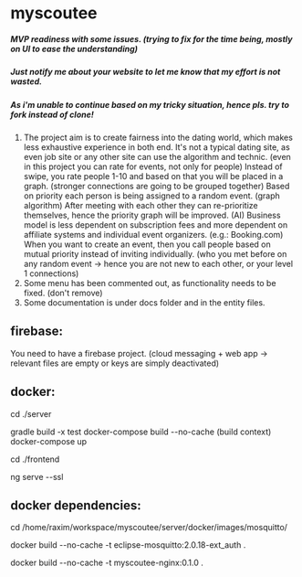 # myscoutee

##### MVP readiness with some issues. (trying to fix for the time being, mostly on UI to ease the understanding)
##### Just notify me about your website to let me know that my effort is not wasted.
##### As i'm unable to continue based on my tricky situation, hence pls. try to fork instead of clone!

1) The project aim is to create fairness into the dating world, which makes less exhaustive experience in both end.
   It's not a typical dating site, as even job site or any other site can use the algorithm and technic.
   (even in this project you can rate for events, not only for people)
   Instead of swipe, you rate people 1-10 and based on that you will be placed in a graph.
   (stronger connections are going to be grouped together)
   Based on priority each person is being assigned to a random event. (graph algorithm)
   After meeting with each other they can re-prioritize themselves, hence the priority graph will be improved. (AI)
   Business model is less dependent on subscription fees and more dependent on affiliate systems and individual event organizers. (e.g.: Booking.com)
   When you want to create an event, then you call people based on mutual priority instead of inviting individually. (who you met before on any random event -> hence you are not new to each other, or your level 1 connections)
2) Some menu has been commented out, as functionality needs to be fixed. (don't remove)
3) Some documentation is under docs folder and in the entity files.



firebase:
---------

You need to have a firebase project. (cloud messaging + web app -> relevant files are empty or keys are simply deactivated)

docker:
-------
cd ./server

gradle build -x test
docker-compose build --no-cache (build context)
docker-compose up

cd ./frontend

ng serve --ssl

docker dependencies:
--------------------

cd /home/raxim/workspace/myscoutee/server/docker/images/mosquitto/

docker build --no-cache -t eclipse-mosquitto:2.0.18-ext_auth .

docker build --no-cache -t myscoutee-nginx:0.1.0 .
